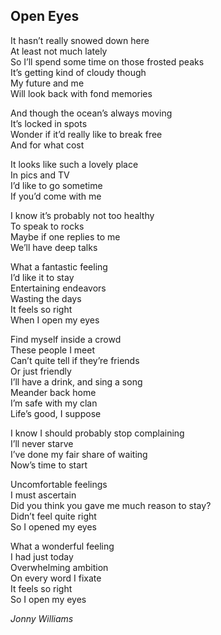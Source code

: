 ## Open Eyes
It hasn’t really snowed down here  
At least not much lately  
So I’ll spend some time on those frosted peaks  
It’s getting kind of cloudy though  
My future and me  
Will look back with fond memories  

And though the ocean’s always moving  
It’s locked in spots  
Wonder if it’d really like to break free  
And for what cost  

It looks like such a lovely place  
In pics and TV  
I’d like to go sometime  
If you’d come with me  

I know it’s probably not too healthy  
To speak to rocks  
Maybe if one replies to me  
We’ll have deep talks  

What a fantastic feeling  
I’d like it to stay  
Entertaining endeavors  
Wasting the days  
It feels so right  
When I open my eyes  

Find myself inside a crowd  
These people I meet  
Can’t quite tell if they’re friends  
Or just friendly  
I’ll have a drink, and sing a song  
Meander back home  
I’m safe with my clan  
Life’s good, I suppose  
  
I know I should probably stop complaining  
I’ll never starve  
I’ve done my fair share of waiting  
Now’s time to start  

Uncomfortable feelings  
I must ascertain  
Did you think you gave me much reason to stay?  
Didn’t feel quite right  
So I opened my eyes  
  
What a wonderful feeling  
I had just today  
Overwhelming ambition  
On every word I fixate  
It feels so right  
So I open my eyes  

*Jonny Williams*
